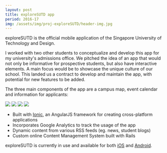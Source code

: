 ```yaml
---
layout: post
title: exploreSUTD app
period: 2016-17
img: /assets/img/proj-exploreSUTD/header-img.jpg
---
```


exploreSUTD is the official mobile application of the Singapore University of Technology and Design.

I worked with two other students to conceptualize and develop this app for my university's admissions office. We pitched the idea of an app that would not only be informative for prospective students, but also have interactive elements. A main focus would be to showcase the unique culture of our school. This landed us a contract to develop and maintain the app, with potential for new features to be added.

The three main components of the app are a campus map, event calendar and information for applicants:

<div class="gallery g4col">
  <img src="../assets/img/proj-exploreSUTD/landing.png">
  <img src="../assets/img/proj-exploreSUTD/map.png">
  <img src="../assets/img/proj-exploreSUTD/events.png">
  <img src="../assets/img/proj-exploreSUTD/info.png">
</div>

- Built with [Ionic](https://ionicframework.com/), an AngularJS framework for creating cross-platform applications
- Incorporates Google Analytics to track the usage of the app
- Dynamic content from various RSS feeds (eg. news, student blogs)
- Custom online Content Management System built with Rails


exploreSUTD is currently in use and available for both [iOS](https://itunes.apple.com/sg/app/exploresutd/id1208872794?mt=8) and [Android](https://play.google.com/store/apps/details?id=com.ionicframework.exploreSUTD&hl=en).
